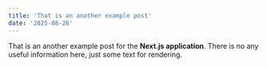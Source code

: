 ```yaml
---
title: 'That is an another example post'
date: '2025-08-26'
---
```


That is an another example post for the **Next.js application**. There is no any useful information here, just some text for rendering.